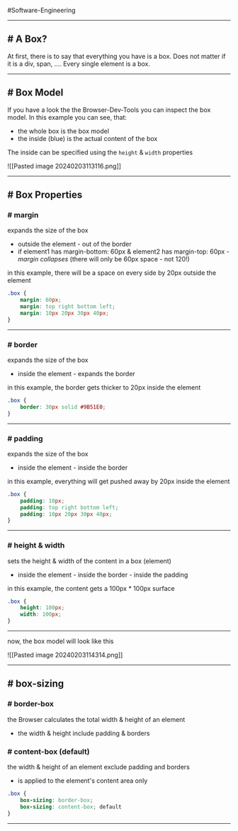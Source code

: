 #Software-Engineering 

---
## # A Box?

At first, there is to say that everything you have is a box.
Does not matter if it is a div, span, ....
Every single element is a box. 

---
## # Box Model

If you have a look the the Browser-Dev-Tools you can inspect the box model.
In this example you can see, that:
- the whole box is the box model
- the inside (blue) is the actual content of the box

The inside can be specified using the `height` & `width` properties

![[Pasted image 20240203113116.png]]

---
## # Box Properties
### # margin

expands the size of the box
- outside the element - out of the border
- if element1 has margin-bottom: 60px
	& element2 has margin-top: 60px - _margin collapses_ (there will only be 60px space - not 120!) 

in this example, there will be a space on every side by 20px outside the element

```css
.box {
	margin: 60px;
	margin: top right bottom left;
	margin: 10px 20px 30px 40px;
}
```
---
### # border

expands the size of the box
- inside the element - expands the border

in this example, the border gets thicker to 20px inside the element

```css
.box {
	border: 30px solid #9B51E0;
}
```
---
### # padding

expands the size of the box
- inside the element - inside the border

in this example, everything will get pushed away by 20px inside the element

```css
.box {
	padding: 10px;
	padding: top right bottom left;
	padding: 10px 20px 30px 40px;
}
```
---
### # height & width

sets the height & width of the content in a box (element)
- inside the element - inside the border - inside the padding

in this example, the content gets a 100px * 100px surface

```css
.box {
	height: 100px;
	width: 100px;
}
```
---

now, the box model will look like this

![[Pasted image 20240203114314.png]]

---
## # box-sizing

### # border-box

the Browser calculates the total width & height of an element
- the width & height include padding & borders

### # content-box (default)

the width & height of an element exclude padding and borders
- is applied to the element's content area only

```css
.box {
	box-sizing: border-box;
	box-sizing: content-box; default
}
```

---